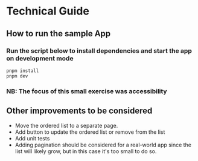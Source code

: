 # Technical Guide

## How to run the sample App
### Run the script below to install dependencies and start the app on development mode
```
pnpm install
pnpm dev
```

### NB: The focus of this small exercise was accessibility

## Other improvements to be considered
- Move the ordered list to a separate page.
- Add button to update the ordered list or remove from the list
- Add unit tests
- Adding pagination should be considered for a real-world app since the list will likely grow, but in this case it's too small to do so.
